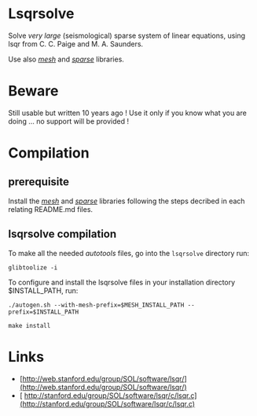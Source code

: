 # Lsqrsolve

Solve *very large* (seismological) sparse system of linear equations, using lsqr from C. C. Paige and M. A. Saunders.

Use also *[mesh](https://github.com/marcopovitch/mesh)* and *[sparse](https://github.com/marcopovitch/sparse)* libraries.

# Beware
 
Still usable but written 10 years ago ! Use it only if you know what you are doing ... no support will be provided !


# Compilation

## prerequisite

Install the *[mesh](https://github.com/marcopovitch/mesh)* and *[sparse](https://github.com/marcopovitch/sparse)* libraries following the steps decribed in each relating README.md files. 

## lsqrsolve compilation  

To make all the needed *autotools* files, go into the `lsqrsolve` directory run:

`glibtoolize -i`

To configure and install the lsqrsolve files in your installation directory $INSTALL_PATH, run:

`./autogen.sh --with-mesh-prefix=$MESH_INSTALL_PATH --prefix=$INSTALL_PATH`

`make install`
 

# Links

* [http://web.stanford.edu/group/SOL/software/lsqr/](http://web.stanford.edu/group/SOL/software/lsqr/)
* [ http://stanford.edu/group/SOL/software/lsqr/c/lsqr.c](http://stanford.edu/group/SOL/software/lsqr/c/lsqr.c)

